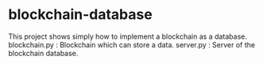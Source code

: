 # blockchain-database
This project shows simply how to implement a blockchain as a database.<br>
blockchain.py : Blockchain which can store a data.
server.py : Server of the blockchain database.
